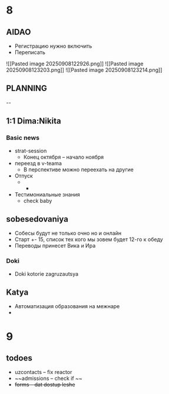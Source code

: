 # 8
## AIDAO

- Регистрацию нужно включить
- Переписать

![[Pasted image 20250908122926.png]]
![[Pasted image 20250908123203.png]]
![[Pasted image 20250908123214.png]]

## PLANNING
--
## 1:1 Dima:Nikita

### Basic news

- strat-session
	- Конец октября – начало ноября
- переезд в v-teamа
	- В перспективе можно переехать на другие
- Отпуск
	- -
- Тестимониальные знания
	- check baby

## sobesedovaniya

- Собесы будут не только очно но и онлайн
- Старт +- 15, список тех кого мы зовем будет 12-го к обеду
- Переводы принесет Вика и Ира

### Doki

- Doki kotorie zagruzautsya


## Katya

- Автоматизация образования на межнаре
- 

# 9

## todoes

- uzcontacts – fix reactor
- ~~admissions – check if ~~
- ~~forms – dat dostup leshe~~
